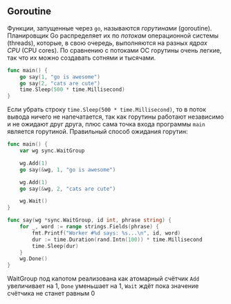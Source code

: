 ## Goroutine
Функции, запущенные через `go`, называются _горутинами_ (goroutine). Планировщик Go распределяет их по _потокам_ операционной системы (threads), которые, в свою очередь, выполняются на разных _ядрах CPU_ (CPU cores). По сравнению с потоками ОС горутины очень легкие, так что их можно создавать сотнями и тысячами.
```go
func main() {
    go say(1, "go is awesome") 
    go say(2, "cats are cute") 
    time.Sleep(500 * time.Millisecond) 
}
```
Если убрать строку `time.Sleep(500 * time.Millisecond)`, то в поток вывода ничего не напечатается, так как горутины работают независимо и не ожидают друг друга, плюс сама точка входа программы `main` является горутиной.
Правильный способ ожидания горутин:
```go
func main() {
    var wg sync.WaitGroup

    wg.Add(1)
    go say(&wg, 1, "go is awesome")

    wg.Add(1)
    go say(&wg, 2, "cats are cute")

    wg.Wait()
}

func say(wg *sync.WaitGroup, id int, phrase string) {
    for _, word := range strings.Fields(phrase) {
        fmt.Printf("Worker #%d says: %s...\n", id, word)
        dur := time.Duration(rand.Intn(100)) * time.Millisecond
        time.Sleep(dur)
    }
    wg.Done()
}
```
WaitGroup под капотом реализована как атомарный счётчик `Add` увеличивает на 1, `Done` уменьшает на 1, `Wait` ждёт пока значение счётчика не станет равным 0